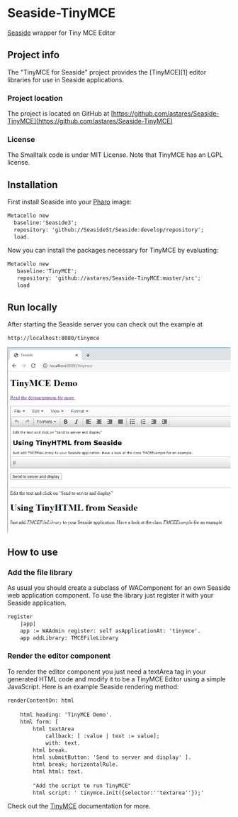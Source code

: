 # Seaside-TinyMCE
[Seaside](http://www.seaside.st) wrapper for Tiny MCE Editor

## Project info

The "TinyMCE for Seaside" project provides the [TinyMCE][1] editor libraries for use in Seaside applications.

### Project location
The project is located on GitHub at [https://github.com/astares/Seaside-TinyMCE](https://github.com/astares/Seaside-TinyMCE)

### License
The Smalltalk code is under MIT License. Note that TinyMCE has an LGPL license.

## Installation
First install Seaside into your [Pharo](http://www.pharo.org) image:

```Smalltalk
Metacello new
  baseline:'Seaside3';
  repository: 'github://SeasideSt/Seaside:develop/repository';
  load.
```

Now you can install the packages necessary for TinyMCE by evaluating:

```Smalltalk
Metacello new
   baseline:'TinyMCE';
   repository: 'github://astares/Seaside-TinyMCE:master/src';
   load
```

## Run locally

After starting the Seaside server you can check out the example at

    http://localhost:8080/tinymce
    
    
![alt text](screen.png "Screenshot")

## How to use
### Add the file library

As usual you should create a subclass of WAComponent for an own Seaside web application component. To use the library just register it with your Seaside application.

```Smalltalk
register
    |app|
    app := WAAdmin register: self asApplicationAt: 'tinymce'.
    app addLibrary: TMCEFileLibrary 
```

### Render the editor component

To render the editor component you just need a textArea tag in your generated HTML code and modify it to be a TinyMCE Editor using a simple JavaScript. Here is an example Seaside rendering method:

```Smalltalk
renderContentOn: html

    html heading: 'TinyMCE Demo'.
    html form: [ 
        html textArea 
            callback: [ :value | text := value];
            with: text.
        html break.	
        html submitButton: 'Send to server and display' ].
        html break; horizontalRule.	
        html html: text.

        "Add the script to run TinyMCE"	
        html script: ' tinymce.init({selector:''textarea''});'
```

Check out the [TinyMCE](http://www.tinymce.com) documentation for more.
